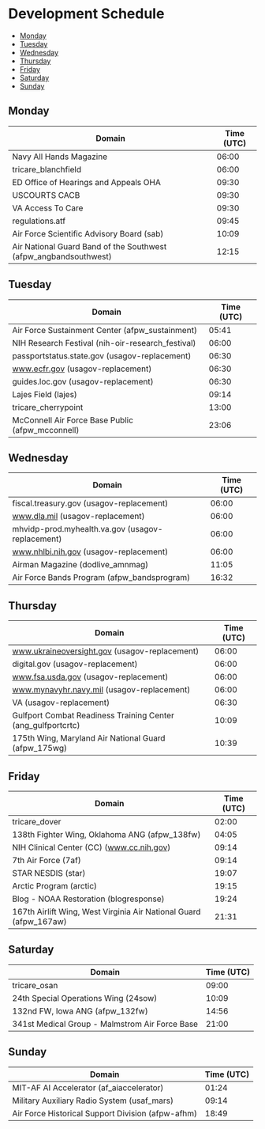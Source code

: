 # Development Schedule
 * [Monday](#monday)
 * [Tuesday](#tuesday)
 * [Wednesday](#wednesday)
 * [Thursday](#thursday)
 * [Friday](#friday)
 * [Saturday](#saturday)
 * [Sunday](#sunday)


## Monday
|Domain|Time (UTC)|
|---|---|
|Navy All Hands Magazine|06:00|
|tricare_blanchfield|06:00|
|ED Office of Hearings and Appeals OHA|09:30|
|USCOURTS CACB|09:30|
|VA Access To Care|09:30|
|regulations.atf|09:45|
|Air Force Scientific Advisory Board (sab)|10:09|
|Air National Guard Band of the Southwest (afpw_angbandsouthwest)|12:15|


## Tuesday
|Domain|Time (UTC)|
|---|---|
|Air Force Sustainment Center (afpw_sustainment)|05:41|
|NIH Research Festival (nih-oir-research_festival)|06:00|
|passportstatus.state.gov (usagov-replacement)|06:30|
|www.ecfr.gov (usagov-replacement)|06:30|
|guides.loc.gov (usagov-replacement)|06:30|
|Lajes Field (lajes)|09:14|
|tricare_cherrypoint|13:00|
|McConnell Air Force Base Public (afpw_mcconnell)|23:06|


## Wednesday
|Domain|Time (UTC)|
|---|---|
|fiscal.treasury.gov (usagov-replacement)|06:00|
|www.dla.mil (usagov-replacement)|06:00|
|mhvidp-prod.myhealth.va.gov (usagov-replacement)|06:00|
|www.nhlbi.nih.gov (usagov-replacement)|06:00|
|Airman Magazine (dodlive_amnmag)|11:05|
|Air Force Bands Program (afpw_bandsprogram)|16:32|


## Thursday
|Domain|Time (UTC)|
|---|---|
|www.ukraineoversight.gov (usagov-replacement)|06:00|
|digital.gov (usagov-replacement)|06:00|
|www.fsa.usda.gov (usagov-replacement)|06:00|
|www.mynavyhr.navy.mil (usagov-replacement)|06:00|
|VA (usagov-replacement)|06:30|
|Gulfport Combat Readiness Training Center (ang_gulfportcrtc)|10:09|
|175th Wing, Maryland Air National Guard (afpw_175wg)|10:39|


## Friday
|Domain|Time (UTC)|
|---|---|
|tricare_dover|02:00|
|138th Fighter Wing, Oklahoma ANG (afpw_138fw)|04:05|
|NIH Clinical Center (CC) (www.cc.nih.gov)|09:14|
|7th Air Force (7af)|09:14|
|STAR NESDIS (star)|19:07|
|Arctic Program (arctic)|19:15|
|Blog - NOAA Restoration (blogresponse)|19:24|
|167th Airlift Wing, West Virginia Air National Guard (afpw_167aw)|21:31|


## Saturday
|Domain|Time (UTC)|
|---|---|
|tricare_osan|09:00|
|24th Special Operations Wing (24sow)|10:09|
|132nd FW, Iowa ANG (afpw_132fw)|14:56|
|341st Medical Group - Malmstrom Air Force Base|21:00|


## Sunday
|Domain|Time (UTC)|
|---|---|
|MIT-AF AI Accelerator (af_aiaccelerator)|01:24|
|Military Auxiliary Radio System (usaf_mars)|09:14|
|Air Force Historical Support Division (afpw-afhm)|18:49|
